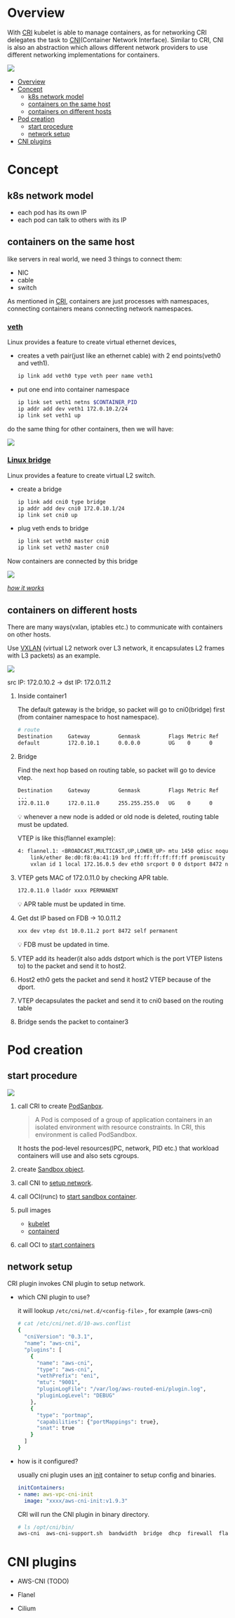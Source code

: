 # Overview

With [CRI](https://github.com/LukeFrostmourne/deep-dive-into-k8s/blob/master/00-prerequisite/container-runtime.md) kubelet is able to manage containers, as for networking CRI delegates the task to [CNI](https://github.com/containernetworking/cni)(Container Network Interface). Similar to CRI, CNI is also an abstraction which allows different network providers to use different networking implementations for containers.

![](../images/CNI.png)


- [Overview](#overview)
- [Concept](#concept)
  * [k8s network model](#k8s-network-model)
  * [containers on the same host](#containers-on-the-same-host)
  * [containers on different hosts](#containers-on-different-hosts)
- [Pod creation](#pod-creation)
  * [start procedure](#start-procedure)
  * [network setup](#network-setup)
- [CNI plugins](#cni-plugins)

# Concept

## k8s network model

- each pod has its own IP
- each pod can talk to others with its IP

## containers on the same host

like servers in real world, we need 3 things to connect them:
- NIC
- cable
- switch

As mentioned in  [CRI](https://github.com/LukeFrostmourne/deep-dive-into-k8s/blob/master/00-prerequisite/container-runtime.md),  containers are just processes with namespaces, connecting containers means connecting network namespaces.

### [veth](https://man7.org/linux/man-pages/man4/veth.4.html)

Linux provides a feature to create virtual ethernet devices,

- creates a veth pair(just like an ethernet cable) with 2 end points(veth0 and veth1).
    
    ```bash
    ip link add veth0 type veth peer name veth1
    ```
    
- put one end into container namespace
    
    ```bash
    ip link set veth1 netns $CONTAINER_PID
    ip addr add dev veth1 172.0.10.2/24
    ip link set veth1 up
    ``` 

do the same thing for other containers, then we will have:

![](../images/veth.png)

### [Linux bridge](https://wiki.archlinux.org/title/Network_bridge)

Linux provides a feature to create virtual L2 switch.

- create a bridge
    
    ```bash
    ip link add cni0 type bridge
    ip addr add dev cni0 172.0.10.1/24
    ip link set cni0 up
    ```
    
- plug veth ends to bridge
    
    ```bash
    ip link set veth0 master cni0
    ip link set veth2 master cni0
    ```

Now containers are connected by this bridge

![](../images/bridge.png)

[*how it works*](https://docs.google.com/presentation/d/1NDoV7xa9gM2llAwnfCpGj6dF5klbyy4akgq_2ul9NLA/edit#slide=id.g489fb6edd3_0_350)

## containers on different hosts

There are many ways(vxlan, iptables etc.) to communicate with containers on other hosts.

Use [VXLAN](https://en.wikipedia.org/wiki/Virtual_Extensible_LAN) (virtual L2 network over L3 network, it encapsulates L2 frames with L3 packets) as an example.

![](../images/vxlan.png)

src IP: 172.0.10.2 → dst IP: 172.0.11.2

1. Inside container1 
    
    The default gateway is the bridge, so packet will go to cni0(bridge) first (from container namespace to host namespace).
    
    ```bash
    # route
    Destination     Gateway         Genmask         Flags Metric Ref    Use Iface
    default         172.0.10.1      0.0.0.0         UG    0      0        0 eth0
    ```
    
2. Bridge
    
    Find the next hop based on routing table, so packet will go to device vtep.
    
    ```bash
    Destination     Gateway         Genmask         Flags Metric Ref    Use Iface
    ...
    172.0.11.0      172.0.11.0      255.255.255.0   UG    0      0        0 vtep
    ```
    
    <aside>
    💡 whenever a new node is added or old node is deleted, routing table must be updated.
    
    </aside>
    
    VTEP is like this(flannel example):
    
    ```bash
    4: flannel.1: <BROADCAST,MULTICAST,UP,LOWER_UP> mtu 1450 qdisc noqueue state UNKNOWN mode DEFAULT group default 
        link/ether 8e:d0:f8:0a:41:19 brd ff:ff:ff:ff:ff:ff promiscuity 0 
        vxlan id 1 local 172.16.0.5 dev eth0 srcport 0 0 dstport 8472 nolearning ageing 300 udpcsum addrgenmode eui64
    ```
    
3. VTEP gets MAC of 172.0.11.0 by checking APR table.
    
    ```bash
    172.0.11.0 lladdr xxxx PERMANENT
    ```
    
    <aside>
    💡 APR table must be updated in time.
    
    </aside>
    
4. Get dst IP based on FDB → 10.0.11.2
    
    ```bash
    xxx dev vtep dst 10.0.11.2 port 8472 self permanent
    ```
    
    <aside>
    💡 FDB must be updated in time.
    
    </aside>
    
5. VTEP add its header(it also adds dstport which is the port VTEP listens to) to the packet and send it to host2.
6. Host2 eth0 gets the packet and send it host2 VTEP because of the dport.
7. VTEP decapsulates the packet and send it to cni0 based on the routing table
8. Bridge sends the packet to container3

# Pod creation

## start procedure

![](../images/pod-startup.png)

1. call CRI to create [PodSanbox](https://github.com/kubernetes/kubernetes/blob/master/pkg/kubelet/kuberuntime/kuberuntime_manager.go#L806).
    
    > A Pod is composed of a group of application containers in an isolated environment with resource constraints. In CRI, this environment is called PodSandbox.
    > 
    
    It hosts the pod-level resources(IPC, network, PID etc.) that workload containers will use and also sets cgroups.
    
2. create [Sandbox object](https://github.com/containerd/containerd/blob/main/pkg/cri/server/sandbox_run.go#L85).
3. call CNI to [setup network](https://github.com/containerd/containerd/blob/main/pkg/cri/server/sandbox_run.go#L165).
4. call OCI(runc) to [start sandbox container](https://github.com/containerd/containerd/blob/main/pkg/cri/server/sandbox_run.go#L327). 
5. pull images
   - [kubelet](https://github.com/kubernetes/kubernetes/blob/master/pkg/kubelet/kuberuntime/kuberuntime_container.go#L177)
   - [containerd](https://github.com/containerd/containerd/blob/main/pkg/cri/server/image_pull.go#L92)
    
6. call OCI to [start containers](https://github.com/containerd/containerd/blob/main/pkg/cri/server/container_start.go#L42)

## network setup

CRI plugin invokes CNI plugin to setup network.

- which CNI plugin to use?
    
    it will lookup `/etc/cni/net.d/<config-file>` , for example (aws-cni)
    
    ```bash
    # cat /etc/cni/net.d/10-aws.conflist
    {
      "cniVersion": "0.3.1",
      "name": "aws-cni",
      "plugins": [
        {
          "name": "aws-cni",
          "type": "aws-cni",
          "vethPrefix": "eni",
          "mtu": "9001",
          "pluginLogFile": "/var/log/aws-routed-eni/plugin.log",
          "pluginLogLevel": "DEBUG"
        },
        {
          "type": "portmap",
          "capabilities": {"portMappings": true},
          "snat": true
        }
      ]
    }
    ```
    
- how is it configured?
    
    usually cni plugin uses an [init](https://github.com/aws/amazon-vpc-cni-k8s/blob/master/scripts/init.sh) container to setup config and binaries.
    
    ```yaml
    initContainers:
    - name: aws-vpc-cni-init
      image: "xxxx/aws-cni-init:v1.9.3"
    ```
    
    CRI will run the CNI plugin in binary directory.
    
    ```bash
    # ls /opt/cni/bin/
    aws-cni  aws-cni-support.sh  bandwidth  bridge  dhcp  firewall  flannel  host-device  host-local  ipvlan  loopback  macvlan  portmap  ptp  sbr  static  tuning  vlan
    ```
    

# CNI plugins

- AWS-CNI (TODO)

- Flanel

- Cilium
